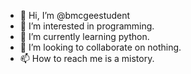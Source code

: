 - 👋 Hi, I’m @bmcgeestudent
- 👀 I’m interested in programming. 
- 🌱 I’m currently learning python. 
- 💞️ I’m looking to collaborate on nothing.
- 📫 How to reach me is a mistory.

<!---
bmcgeestudent/bmcgeestudent is a ✨ special ✨ repository because its `README.md` (this file) appears on your GitHub profile.
You can click the Preview link to take a look at your changes.
--->
